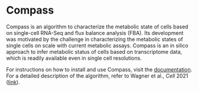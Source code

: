 # Compass

Compass is an algorithm to characterize the metabolic state of cells based on single-cell RNA-Seq and flux balance analysis (FBA). Its development was motivated by the challenge in characterizing the metabolic states of single cells on scale with current metabolic assays. Compass is an in silico approach to infer metabolic status of cells based on transcriptome data, which is readily available even in single cell resolutions.

For instructions on how to install and use Compass, visit the [documentation](link-docs). For a detailed description of the algorithm, refer to Wagner et al., <i>Cell</i> 2021 ([link](link-manuscript)).

[link-docs]: https://compass-sc.readthedocs.io/en/latest/
[link-manuscript]: https://doi.org/10.1016/j.cell.2021.05.045

